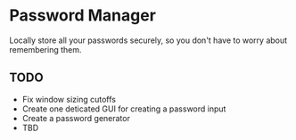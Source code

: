# Password Manager

Locally store all your passwords securely, so you don't have to worry about remembering them.

## TODO

- Fix window sizing cutoffs
- Create one deticated GUI for creating a password input
- Create a password generator
- TBD
